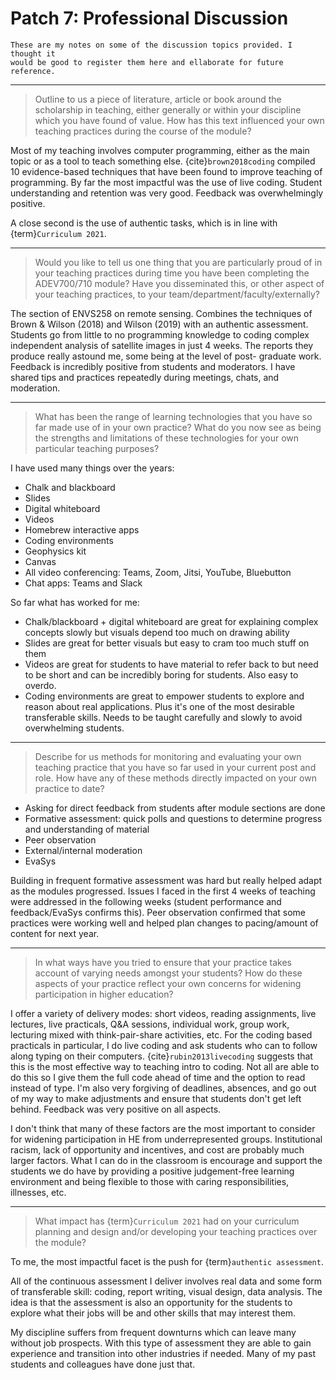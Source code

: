 # Patch 7: Professional Discussion

```{note}
These are my notes on some of the discussion topics provided. I thought it
would be good to register them here and ellaborate for future reference.
```

---

> Outline to us a piece of literature, article or book around the scholarship
> in teaching, either generally or within your discipline which you have found
> of value. How has this text influenced your own teaching practices during the
> course of the module?

Most of my teaching involves computer programming, either as the main topic or
as a tool to teach something else.
{cite}`brown2018coding` compiled 10 evidence-based techniques that have been
found to improve teaching of programming.
By far the most impactful was the use of live coding.
Student understanding and retention was very good.
Feedback was overwhelmingly positive.

A close second is the use of authentic tasks, which is in line with
{term}`Curriculum 2021`.

---

> Would you like to tell us one thing that you are particularly proud of in
> your teaching practices during time you have been completing the ADEV700/710
> module? Have you disseminated this, or other aspect of your teaching
> practices, to your team/department/faculty/externally?

The section of ENVS258 on remote sensing.
Combines the techniques of Brown & Wilson (2018) and Wilson (2019) with an
authentic assessment.
Students go from little to no programming knowledge to coding complex
independent analysis of satellite images in just 4 weeks.
The reports they produce really astound me, some being at the level of post-
graduate work.
Feedback is incredibly positive from students and moderators.
I have shared tips and practices repeatedly during meetings, chats, and
moderation.

---

> What has been the range of learning technologies that you have so far made
> use of in your own practice? What do you now see as being the strengths and
> limitations of these technologies for your own particular teaching purposes?

I have used many things over the years:

* Chalk and blackboard
* Slides
* Digital whiteboard
* Videos
* Homebrew interactive apps
* Coding environments
* Geophysics kit
* Canvas
* All video conferencing: Teams, Zoom, Jitsi, YouTube, Bluebutton
* Chat apps: Teams and Slack

So far what has worked for me:

* Chalk/blackboard + digital whiteboard are great for explaining complex
  concepts slowly but visuals depend too much on drawing ability
* Slides are great for better visuals but easy to cram too much stuff on them
* Videos are great for students to have material to refer back to but need to
  be short and can be incredibly boring for students. Also easy to overdo.
* Coding environments are great to empower students to explore and reason about
  real applications. Plus it's one of the most desirable transferable skills.
  Needs to be taught carefully and slowly to avoid overwhelming students.

---

> Describe for us methods for monitoring and evaluating your own teaching
> practice that you have so far used in your current post and role. How have
> any of these methods directly impacted on your own practice to date?

* Asking for direct feedback from students after module sections are done
* Formative assessment: quick polls and questions to determine progress and
  understanding of material
* Peer observation
* External/internal moderation
* EvaSys

Building in frequent formative assessment was hard but really helped adapt as
the modules progressed.
Issues I faced in the first 4 weeks of teaching were addressed in the following
weeks (student performance and feedback/EvaSys confirms this).
Peer observation confirmed that some practices were working well and helped
plan changes to pacing/amount of content for next year.

---

> In what ways have you tried to ensure that your practice takes account of
> varying needs amongst your students? How do these aspects of your practice
> reflect your own concerns for widening participation in higher education?

I offer a variety of delivery modes: short videos, reading assignments, live
lectures, live practicals, Q&A sessions, individual work, group work, lecturing
mixed with think-pair-share activities, etc.
For the coding based practicals in particular, I do live coding and ask
students who can to follow along typing on their computers.
{cite}`rubin2013livecoding` suggests that this is the most effective way to
teaching intro to coding.
Not all are able to do this so I give them the full code ahead of time and the
option to read instead of type.
I'm also very forgiving of deadlines, absences, and go out of my way to
make adjustments and ensure that students don't get left behind.
Feedback was very positive on all aspects.

I don't think that many of these factors are the most important to consider for
widening participation in HE from underrepresented groups.
Institutional racism, lack of opportunity and incentives, and cost are probably
much larger factors.
What I can do in the classroom is encourage and support the students we do have
by providing a positive judgement-free learning environment
and being flexible to those with caring responsibilities, illnesses, etc.

---

> What impact has {term}`Curriculum 2021` had on your curriculum planning and
> design and/or developing your teaching practices over the module?

To me, the most impactful facet is the push for {term}`authentic assessment`.

All of the continuous assessment I deliver involves real data and some form of
transferable skill: coding, report writing, visual design, data analysis.
The idea is that the assessment is also an opportunity for the students to
explore what their jobs will be and other skills that may interest them.

My discipline suffers from frequent downturns which can leave many without job
prospects.
With this type of assessment they are able to gain experience and transition
into other industries if needed.
Many of my past students and colleagues have done just that.
